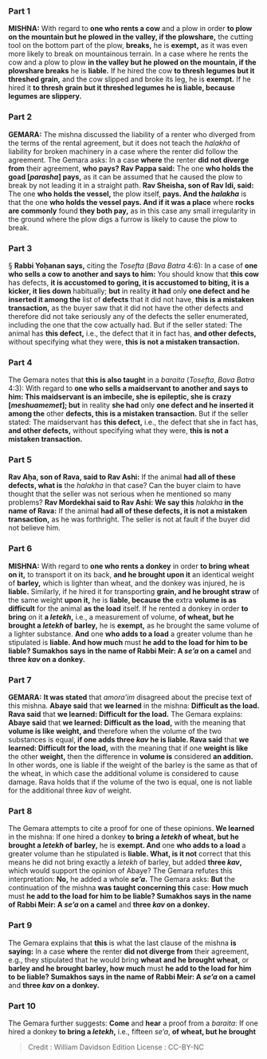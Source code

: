 
### Part 1
<strong>MISHNA:</strong> With regard to <b>one who rents a cow</b> and a plow in order <b>to plow on the mountain but he plowed in the valley, if the plowshare,</b> the cutting tool on the bottom part of the plow, <b>breaks,</b> he is <b>exempt,</b> as it was even more likely to break on mountainous terrain. In a case where he rents the cow and a plow to plow <b>in the valley but he plowed on the mountain, if the plowshare breaks</b> he is <b>liable.</b> If he hired the cow <b>to thresh legumes but it threshed grain,</b> and the cow slipped and broke its leg, he is <b>exempt.</b> If he hired it <b>to thresh grain but it threshed legumes he is liable, because legumes are slippery.</b>

### Part 2
<strong>GEMARA:</strong> The mishna discussed the liability of a renter who diverged from the terms of the rental agreement, but it does not teach the <i>halakha</i> of liability for broken machinery in a case where the renter did follow the agreement. The Gemara asks: In a case <b>where</b> the renter <b>did not diverge from</b> their agreement, <b>who pays? Rav Pappa said:</b> The one <b>who holds the goad [<i>parasha</i>] pays,</b> as it can be assumed that he caused the plow to break by not leading it in a straight path. <b>Rav Sheisha, son of Rav Idi, said:</b> The one <b>who holds the vessel,</b> the plow itself, <b>pays. And the <i>halakha</i></b> is that the one <b>who holds the vessel pays. And if it was a place</b> where <b>rocks are commonly</b> found <b>they both pay,</b> as in this case any small irregularity in the ground where the plow digs a furrow is likely to cause the plow to break.

### Part 3
§ <b>Rabbi Yoḥanan says,</b> citing the <i>Tosefta</i> (<i>Bava Batra</i> 4:6): In a case of <b>one who sells a cow to another and says to him:</b> You should know that <b>this cow</b> has defects, <b>it is accustomed to goring, it is accustomed to biting, it is a kicker, it lies down</b> habitually; <b>but</b> in reality <b>it had</b> only <b>one defect and he inserted it among the</b> list of <b>defects</b> that it did not have, <b>this is a mistaken transaction,</b> as the buyer saw that it did not have the other defects and therefore did not take seriously any of the defects the seller enumerated, including the one that the cow actually had. But if the seller stated: The animal has <b>this defect,</b> i.e., the defect that it in fact has, <b>and other defects,</b> without specifying what they were, <b>this is not a mistaken transaction.</b>

### Part 4
The Gemara notes that <b>this is also taught</b> in a <i>baraita</i> (<i>Tosefta</i>, <i>Bava Batra</i> 4:3): With regard to <b>one who sells a maidservant to another and says to him: This maidservant is an imbecile, she is epileptic, she is crazy [<i>meshuamemet</i>]; but</b> in reality <b>she had</b> only <b>one defect and he inserted it among the</b> other <b>defects, this is a mistaken transaction.</b> But if the seller stated: The maidservant has <b>this defect,</b> i.e., the defect that she in fact has, <b>and other defects,</b> without specifying what they were, <b>this is not a mistaken transaction.</b>

### Part 5
<b>Rav Aḥa, son of Rava, said to Rav Ashi:</b> If the animal <b>had all of these defects, what is</b> the <i>halakha</i> in that case? Can the buyer claim to have thought that the seller was not serious when he mentioned so many problems? <b>Rav Mordekhai said to Rav Ashi: We say this</b> <i>halakha</i> <b>in the name of Rava:</b> If the animal <b>had all of these defects, it is not a mistaken transaction,</b> as he was forthright. The seller is not at fault if the buyer did not believe him.

### Part 6
<strong>MISHNA:</strong> With regard to <b>one who rents a donkey</b> in order <b>to bring wheat on it,</b> to transport it on its back, <b>and he brought upon it</b> an identical weight of <b>barley,</b> which is lighter than wheat, and the donkey was injured, he is <b>liable.</b> Similarly, if he hired it for transporting <b>grain, and he brought straw</b> of the same weight <b>upon it,</b> he is <b>liable, because the</b> extra <b>volume is as difficult</b> for the animal <b>as the load</b> itself. If he rented a donkey in order <b>to bring</b> on it <b>a <i>letekh</i>,</b> i.e., a measurement of volume, <b>of wheat, but he brought a <i>letekh</i> of barley,</b> he is <b>exempt,</b> as he brought the same volume of a lighter substance. <b>And</b> one <b>who adds to a load</b> a greater volume than he stipulated is <b>liable. And how much</b> must <b>he add to the load for him to be liable? Sumakhos says in the name of Rabbi Meir: A <i>se’a</i> on a camel</b> and <b>three <i>kav</i> on a donkey.</b>

### Part 7
<strong>GEMARA:</strong> <b>It was stated</b> that <i>amora’im</i> disagreed about the precise text of this mishna. <b>Abaye said</b> that <b>we learned</b> in the mishna: <b>Difficult as the load. Rava said</b> that <b>we learned: Difficult for the load.</b> The Gemara explains: <b>Abaye said</b> that <b>we learned: Difficult as the load,</b> with the meaning that <b>volume is like weight, and</b> therefore when the volume of the two substances is equal, <b>if one adds three <i>kav</i> he is liable. Rava said</b> that <b>we learned: Difficult for the load,</b> with the meaning that if one <b>weight is like</b> the other <b>weight,</b> then the difference in <b>volume is</b> considered <b>an addition.</b> In other words, one is liable if the weight of the barley is the same as that of the wheat, in which case the additional volume is considered to cause damage. Rava holds that if the volume of the two is equal, one is not liable for the additional three <i>kav</i> of weight.

### Part 8
The Gemara attempts to cite a proof for one of these opinions. <b>We learned</b> in the mishna: If one hired a donkey <b>to bring a <i>letekh</i> of wheat, but he brought a <i>letekh</i> of barley,</b> he is <b>exempt. And</b> one <b>who adds to a load</b> a greater volume than he stipulated is <b>liable. What, is it not</b> correct that this means he did not bring exactly a <i>letekh</i> of barley, but added <b>three <i>kav</i>,</b> which would support the opinion of Abaye? The Gemara refutes this interpretation: <b>No,</b> he added a whole <b><i>se’a</i>.</b> The Gemara asks: <b>But</b> the continuation of the mishna <b>was taught concerning this</b> case: <b>How much</b> must <b>he add to the load for him to be liable? Sumakhos says in the name of Rabbi Meir: A <i>se’a</i> on a camel</b> and <b>three <i>kav</i> on a donkey.</b>

### Part 9
The Gemara explains that <b>this</b> is what the last clause of the mishna <b>is saying:</b> In a case <b>where</b> the renter <b>did not diverge from</b> their agreement, e.g., they stipulated that he would bring <b>wheat and he brought wheat,</b> or <b>barley and he brought barley, how much</b> must <b>he add to the load for him to be liable? Sumakhos says in the name of Rabbi Meir: A <i>se’a</i> on a camel</b> and <b>three <i>kav</i> on a donkey.</b>

### Part 10
The Gemara further suggests: <b>Come</b> and <b>hear</b> a proof from a <i>baraita</i>: If one hired a donkey <b>to bring a <i>letekh</i>,</b> i.e., fifteen <i>se’a</i>, <b>of wheat, but he brought</b>

>Credit : William Davidson Edition
>License : CC-BY-NC
